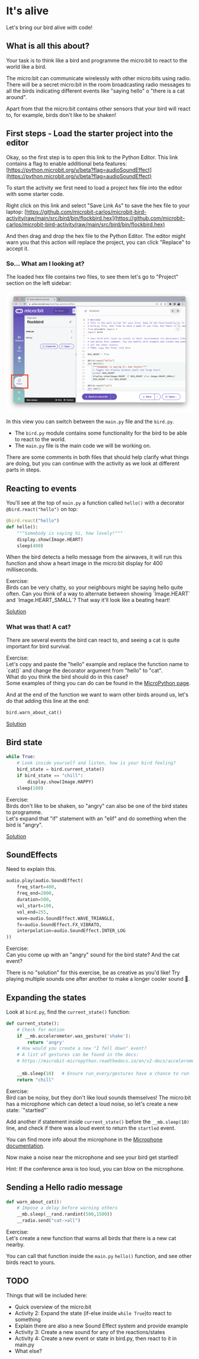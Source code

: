 # It's alive

Let's bring our bird alive with code!


## What is all this about?

Your task is to think like a bird and programme the micro:bit to react to the world like a bird.

The micro:bit can communicate wirelessly with other micro:bits using radio.
There will be a secret micro:bit in the room broadcasting radio messages to
all the birds indicating different events like "saying hello" o "there is a cat
around".

Apart from that the micro:bit contains other sensors that your bird will react
to, for example, birds don't like to be shaken!


## First steps - Load the starter project into the editor

Okay, so the first step is to open this link to the Python Editor.
This link contains a flag to enable additional beta features:
[https://python.microbit.org/v/beta?flag=audioSoundEffect](https://python.microbit.org/v/beta?flag=audioSoundEffect)

To start the activity we first need to load a project hex file into the editor
with some starter code.

Right click on this link and select "Save Link As" to save the hex file to your
laptop: [https://github.com/microbit-carlos/microbit-bird-activity/raw/main/src/bird/bin/flockbird.hex](https://github.com/microbit-carlos/microbit-bird-activity/raw/main/src/bird/bin/flockbird.hex)

And then drag and drop the hex file to the Python Editor. The editor might
warn you that this action will replace the project, you can click "Replace" to
accept it.

### So... What am I looking at?

The loaded hex file contains two files, to see them let's go to "Project"
section on the left sidebar:

![Python Editor Projects](img/editor-project.png)

In this view you can switch between the `main.py` file and the `bird.py`.

- The `bird.py` module contains some functionality for the bird to be able to
react to the world.
- The `main.py` file is the main code we will be working on.

There are some comments in both files that should help clarify what things
are doing, but you can continue with the activity as we look at different
parts in steps.


## Reacting to events

You'll see at the top of `main.py` a function called `hello()` with a decorator
`@bird.react("hello")` on top:

```python
@bird.react("hello")
def hello():
    """Somebody is saying hi, how lovely!"""
    display.show(Image.HEART)
    sleep(400)
```

When the bird detects a hello message from the airwaves, it will run this
function and show a heart image in the micro:bit display for 400 milliseconds.

<p class="exercise">
Exercise: <br>
Birds can be very chatty, so your neighbours might be saying hello quite often.
Can you think of a way to alternate between showing `Image.HEART` and
`Image.HEART_SMALL`? That way it'll look like a beating heart!
</p>

[Solution](https://github.com/microbit-carlos/microbit-bird-activity/tree/main/solutions/1-hello=beating-heart.md)

### What was that! A cat?

There are several events the bird can react to, and seeing a cat is quite important for bird survival.

<p class="exercise">
Exercise: <br>
Let's copy and paste the "hello" example and replace the function name to
`cat()` and change the decorator argument from "hello" to "cat".
<br>
What do you think the bird should do in this case?
<br>
Some examples of thing you can do can be found in the
<a href="https://microbit-carlos.github.io/microbit-bird-activity/micropython/#quick-things-to-do-with-the-microbit">MicroPython page</a>.
</p>

And at the end of the function we want to warn other birds around us, let's do that adding this line at the end:

```python
bird.warn_about_cat()
```

[Solution](https://github.com/microbit-carlos/microbit-bird-activity/tree/main/solutions/2-cat.md)


## Bird state

```python
while True:
    # Look inside yourself and listen, how is your bird feeling?
    bird_state = bird.current_state()
    if bird_state == "chill":
        display.show(Image.HAPPY)
    sleep(100)
```

<p class="exercise">
Exercise: <br>
Birds don't like to be shaken, so "angry" can also be one of the bird states
to programme.
<br>
Let's expand that "if" statement with an "elif" and do something when the bird
is "angry".
</p>

[Solution](https://github.com/microbit-carlos/microbit-bird-activity/tree/main/solutions/3-state-angry.md)


## SoundEffects

Need to explain this.

```python
audio.play(audio.SoundEffect(
    freq_start=400,
    freq_end=2000,
    duration=500,
    vol_start=100,
    vol_end=255,
    wave=audio.SoundEffect.WAVE_TRIANGLE,
    fx=audio.SoundEffect.FX_VIBRATO,
    interpolation=audio.SoundEffect.INTER_LOG
))
```

<p class="exercise">
Exercise: <br>
Can you come up with an "angry" sound for the bird state?
And the cat event?
</p>

There is no "solution" for this exercise, be as creative as you'd like!
Try playing multiple sounds one after another to make a longer cooler sound 📢. 


## Expanding the states

Look at `bird.py`, find the `current_state()` function:

```python
def current_state():
    # Check for motion
    if __mb.accelerometer.was_gesture('shake'):
        return 'angry'
    # How would you create a new "I fell down" event?
    # A list of gestures can be found in the docs:
    # https://microbit-micropython.readthedocs.io/en/v2-docs/accelerometer.html

    __mb.sleep(10)   # Ensure run_every/gestures have a chance to run
    return "chill"
```

<p class="exercise">
Exercise: <br>
Bird can be noisy, but they don't like loud sounds themselves!
The micro:bit has a microphone which can detect a loud noise,
so let's create a new state: `"startled"`

Add another if statement inside `current_state()` before the `__mb.sleep(10)`
line, and check if there was a loud event to return the `startled` event.

You can find more info about the microphone in the <a href="https://microbit-micropython.readthedocs.io/en/v2-docs/microphone.html" target="_blank">Microphone documentation</a>.
</p>

Now make a noise near the microphone and see your bird get startled!

Hint: If the conference area is too loud, you can blow on the microphone.


## Sending a Hello radio message

```python
def warn_about_cat():
    # Impose a delay before warning others
    __mb.sleep(__rand.randint(500,1500))
    __radio.send("cat->all")
```

<p class="exercise">
Exercise: <br>
Let's create a new function that warns all birds that there is a new cat
nearby.

You can call that function inside the `main.py` `hello()` function, and see
other birds react to yours.
</p>


## TODO

Things that will be included here:
- Quick overview of the micro:bit
- Activity 2: Expand the state (if-else inside `while True`)to react to something
- Explain there are also a new Sound Effect system and provide example
- Activity 3: Create a new sound for any of the reactions/states
- Activity 4: Create a new event or state in bird.py, then react to it in main.py
- What else?
